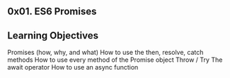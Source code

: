 0x01. ES6 Promises
----------

Learning Objectives
--------
Promises (how, why, and what)
How to use the then, resolve, catch methods
How to use every method of the Promise object
Throw / Try
The await operator
How to use an async function
